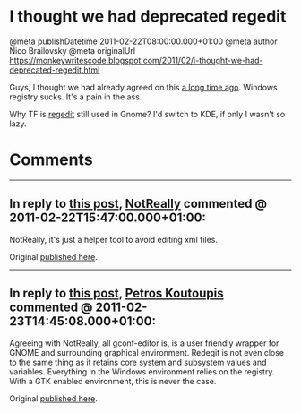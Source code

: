 # I thought we had deprecated regedit

@meta publishDatetime 2011-02-22T08:00:00.000+01:00
@meta author Nico Brailovsky
@meta originalUrl https://monkeywritescode.blogspot.com/2011/02/i-thought-we-had-deprecated-regedit.html

Guys, I thought we had already agreed on this [a long time ago](http://www.codinghorror.com/blog/2007/08/was-the-windows-registry-a-good-idea.html). Windows registry sucks. It's a pain in the ass.

Why TF is [regedit](https://help.ubuntu.com/community/RestoreNautilusLocationBar) still used in Gnome? I'd switch to KDE, if only I wasn't so lazy.


# Comments

---
## In reply to [this post](), [NotReally]() commented @ 2011-02-22T15:47:00.000+01:00:

NotReally, it's just a helper tool to avoid editing xml files.

Original [published here](/blog_md/2011/0222_Ithoughtwehaddeprecatedregedit.md).

---
## In reply to [this post](), [Petros Koutoupis](/blog_md/youfoundadeadlink.md) commented @ 2011-02-23T14:45:08.000+01:00:

Agreeing with NotReally, all gconf-editor is, is a user friendly wrapper for GNOME and surrounding graphical environment. Redegit is not even close to the same thing as it retains core system and subsystem values and variables. Everything in the Windows environment relies on the registry. With a GTK enabled environment, this is never the case.

Original [published here](/blog_md/2011/0222_Ithoughtwehaddeprecatedregedit.md).
